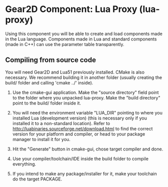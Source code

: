 Gear2D Component: Lua Proxy (lua-proxy)
=======================================

Using this component you will be able to create and load components made in the
Lua language. Components made in Lua and standard components (made in C++) can
use the parameter table transparently.

Compiling from source code
--------------------------

You will need Gear2D and Lua51 previously installed. CMake is also necessary.
We recommend building it in another folder (usually creating the build/ folder
and calling 'cmake ../' inside).

 1. Use the cmake-gui application. Make the "source directory" field point to
the folder where you unpacked lua-proxy. Make the "build directory" point to the
build/ folder inside it.

 2. You will need the environment variable "LUA_DIR" pointing to where you
installed Lua (development version) (this is necessary only if you installed
it to a non-standard location). Refer to
http://luabinaries.sourceforge.net/download.html to find the correct version
for your platform and compiler, or head to your package manager to install
it for you.
  
 3. Hit the "Generate" button in cmake-gui, chose target compiler and done.

 4. Use your compiler/toolchain/IDE inside the build folder to compile everything.
  
 5. If you intend to make any package/installer for it, make your toolchain do
 the target PACKAGE.